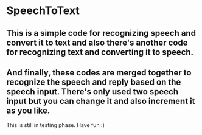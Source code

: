 # SpeechToText
This is a simple code for recognizing speech and convert it to text and also there's another code for recognizing text and converting it to speech. 
---
And finally, these codes are merged together to recognize the speech and reply based on the speech input. There's only used two speech input but you can change it and also increment it as you like. 
---
This is still in testing phase.
Have fun :)
